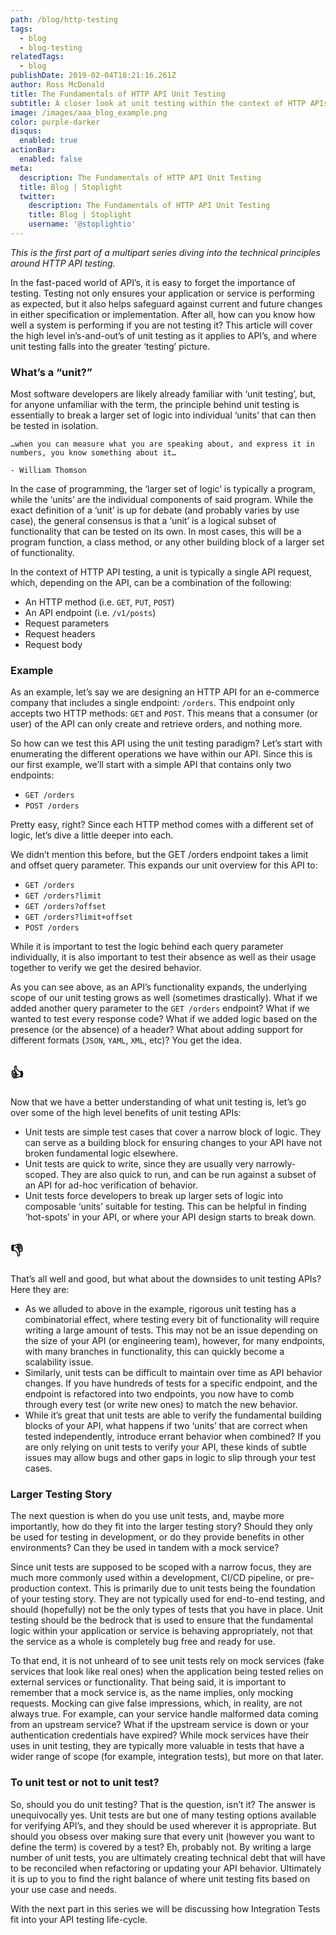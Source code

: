 ```yaml
---
path: /blog/http-testing
tags:
  - blog
  - blog-testing
relatedTags:
  - blog
publishDate: 2019-02-04T18:21:16.261Z
author: Ross McDonald
title: The Fundamentals of HTTP API Unit Testing
subtitle: A closer look at unit testing within the context of HTTP APIs
image: /images/aaa_blog_example.png
color: purple-darker
disqus:
  enabled: true
actionBar:
  enabled: false
meta:
  description: The Fundamentals of HTTP API Unit Testing
  title: Blog | Stoplight
  twitter:
    description: The Fundamentals of HTTP API Unit Testing
    title: Blog | Stoplight
    username: '@stoplightio'
---
```


_This is the first part of a multipart series diving into the technical principles around HTTP API testing._

In the fast-paced world of API’s, it is easy to forget the importance of testing. Testing not only ensures your application or service is performing as expected, but it also helps safeguard against current and future changes in either specification or implementation. After all, how can you know how well a system is performing if you are not testing it? This article will cover the high level in’s-and-out’s of unit testing as it applies to API’s, and where unit testing falls into the greater ‘testing’ picture.

### What’s a “unit?”

Most software developers are likely already familiar with ‘unit testing’, but, for anyone unfamiliar with the term, the principle behind unit testing is essentially to break a larger set of logic into individual ‘units’ that can then be tested in isolation.

```
…when you can measure what you are speaking about, and express it in numbers, you know something about it…

- William Thomson
```

In the case of programming, the ‘larger set of logic’ is typically a program, while the ‘units’ are the individual components of said program. While the exact definition of a ‘unit’ is up for debate (and probably varies by use case), the general consensus is that a ‘unit’ is a logical subset of functionality that can be tested on its own. In most cases, this will be a program function, a class method, or any other building block of a larger set of functionality.

In the context of HTTP API testing, a unit is typically a single API request, which, depending on the API, can be a combination of the following:

- An HTTP method (i.e. `GET`, `PUT`, `POST`)
- An API endpoint (i.e. `/v1/posts`)
- Request parameters
- Request headers
- Request body

### Example

As an example, let’s say we are designing an HTTP API for an e-commerce company that includes a single endpoint: `/orders`. This endpoint only accepts two HTTP methods: `GET` and `POST`. This means that a consumer (or user) of the API can only create and retrieve orders, and nothing more.

So how can we test this API using the unit testing paradigm? Let’s start with enumerating the different operations we have within our API. Since this is our first example, we’ll start with a simple API that contains only two endpoints:

- `GET /orders`
- `POST /orders`

Pretty easy, right? Since each HTTP method comes with a different set of logic, let’s dive a little deeper into each.

We didn’t mention this before, but the GET /orders endpoint takes a limit and offset query parameter. This expands our unit overview for this API to:

- `GET /orders`
- `GET /orders?limit`
- `GET /orders?offset`
- `GET /orders?limit+offset`
- `POST /orders`

While it is important to test the logic behind each query parameter individually, it is also important to test their absence as well as their usage together to verify we get the desired behavior.

As you can see above, as an API’s functionality expands, the underlying scope of our unit testing grows as well (sometimes drastically). What if we added another query parameter to the `GET /orders` endpoint? What if we wanted to test every response code? What if we added logic based on the presence (or the absence) of a header? What about adding support for different formats (`JSON`, `YAML`, `XML`, etc)? You get the idea.

## 👍

Now that we have a better understanding of what unit testing is, let’s go over some of the high level benefits of unit testing APIs:

- Unit tests are simple test cases that cover a narrow block of logic. They can serve as a building block for ensuring changes to your API have not broken fundamental logic elsewhere.
- Unit tests are quick to write, since they are usually very narrowly-scoped. They are also quick to run, and can be run against a subset of an API for ad-hoc verification of behavior.
- Unit tests force developers to break up larger sets of logic into composable ‘units’ suitable for testing. This can be helpful in finding ‘hot-spots’ in your API, or where your API design starts to break down.

## 👎

That’s all well and good, but what about the downsides to unit testing APIs? Here they are:

- As we alluded to above in the example, rigorous unit testing has a combinatorial effect, where testing every bit of functionality will require writing a large amount of tests. This may not be an issue depending on the size of your API (or engineering team), however, for many endpoints, with many branches in functionality, this can quickly become a scalability issue.
- Similarly, unit tests can be difficult to maintain over time as API behavior changes. If you have hundreds of tests for a specific endpoint, and the endpoint is refactored into two endpoints, you now have to comb through every test (or write new ones) to match the new behavior.
- While it’s great that unit tests are able to verify the fundamental building blocks of your API, what happens if two ‘units’ that are correct when tested independently, introduce errant behavior when combined? If you are only relying on unit tests to verify your API, these kinds of subtle issues may allow bugs and other gaps in logic to slip through your test cases.

### Larger Testing Story

The next question is when do you use unit tests, and, maybe more importantly, how do they fit into the larger testing story? Should they only be used for testing in development, or do they provide benefits in other environments? Can they be used in tandem with a mock service?

Since unit tests are supposed to be scoped with a narrow focus, they are much more commonly used within a development, CI/CD pipeline, or pre-production context. This is primarily due to unit tests being the foundation of your testing story. They are not typically used for end-to-end testing, and should (hopefully) not be the only types of tests that you have in place. Unit testing should be the bedrock that is used to ensure that the fundamental logic within your application or service is behaving appropriately, not that the service as a whole is completely bug free and ready for use.

To that end, it is not unheard of to see unit tests rely on mock services (fake services that look like real ones) when the application being tested relies on external services or functionality. That being said, it is important to remember that a mock service is, as the name implies, only mocking requests. Mocking can give false impressions, which, in reality, are not always true. For example, can your service handle malformed data coming from an upstream service? What if the upstream service is down or your authentication credentials have expired? While mock services have their uses in unit testing, they are typically more valuable in tests that have a wider range of scope (for example, integration tests), but more on that later.

### To unit test or not to unit test?

So, should you do unit testing? That is the question, isn’t it? The answer is unequivocally yes. Unit tests are but one of many testing options available for verifying API’s, and they should be used wherever it is appropriate. But should you obsess over making sure that every unit (however you want to define the term) is covered by a test? Eh, probably not. By writing a large number of unit tests, you are ultimately creating technical debt that will have to be reconciled when refactoring or updating your API behavior. Ultimately it is up to you to find the right balance of where unit testing fits based on your use case and needs.

With the next part in this series we will be discussing how Integration Tests fit into your API testing life-cycle.
